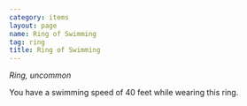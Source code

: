 ```yaml
---
category: items
layout: page
name: Ring of Swimming
tag: ring
title: Ring of Swimming 
---
```

_Ring, uncommon_ 

You have a swimming speed of 40 feet while wearing this ring. 